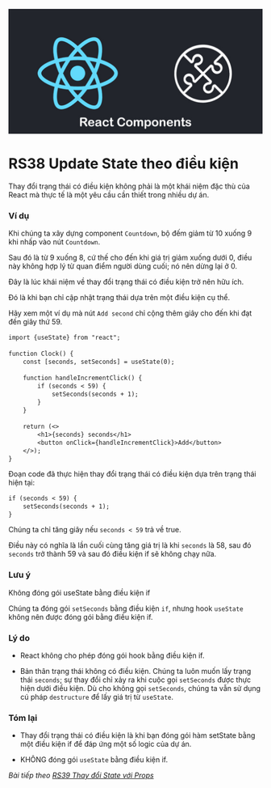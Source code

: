 
![Create-HTML-1](images/components.jpg) 

# RS38 Update State theo điều kiện

Thay đổi trạng thái có điều kiện không phải là một khái niệm đặc thù của React mà thực tế là một yêu cầu cần thiết trong nhiều dự án.

### Ví dụ

Khi chúng ta xây dựng component `Countdown`, bộ đếm giảm từ 10 xuống 9 khi nhấp vào nút `Countdown`.

Sau đó là từ 9 xuống 8, cứ thế cho đến khi giá trị giảm xuống dưới 0, điều này không hợp lý từ quan điểm người dùng cuối; nó nên dừng lại ở 0.

Đây là lúc khái niệm về thay đổi trạng thái có điều kiện trở nên hữu ích.

Đó là khi bạn chỉ cập nhật trạng thái dựa trên một điều kiện cụ thể.

Hãy xem một ví dụ mà nút `Add second` chỉ cộng thêm giây cho đến khi đạt đến giây thứ 59.

```
import {useState} from "react";

function Clock() {
    const [seconds, setSeconds] = useState(0);

    function handleIncrementClick() {
        if (seconds < 59) {
            setSeconds(seconds + 1);
        }
    }

    return (<>
        <h1>{seconds} seconds</h1>
        <button onClick={handleIncrementClick}>Add</button>
    </>);
}
```

Đoạn code đã thực hiện thay đổi trạng thái có điều kiện dựa trên trạng thái hiện tại:

```
if (seconds < 59) {
    setSeconds(seconds + 1);
}
```

Chúng ta chỉ tăng giây nếu `seconds < 59` trả về true.

Điều này có nghĩa là lần cuối cùng tăng giá trị là khi `seconds` là 58, sau đó `seconds` trở thành 59 và sau đó điều kiện if sẽ không chạy nữa.

### Lưu ý

Không đóng gói useState bằng điều kiện if

Chúng ta đóng gói `setSeconds` bằng điều kiện `if`, nhưng hook `useState` không nên được đóng gói bằng điều kiện if.

### Lý do

- React không cho phép đóng gói hook bằng điều kiện if.

- Bản thân trạng thái không có điều kiện. Chúng ta luôn muốn lấy trạng thái `seconds`; sự thay đổi chỉ xảy ra khi cuộc gọi `setSeconds` được thực hiện dưới điều kiện. Dù cho không gọi `setSeconds`, chúng ta vẫn sử dụng cú pháp `destructure` để lấy giá trị từ `useState`.


### Tóm lại

- Thay đổi trạng thái có điều kiện là khi bạn đóng gói hàm setState bằng một điều kiện if để đáp ứng một số logic của dự án.

- KHÔNG đóng gói `useState` bằng điều kiện if.

*Bài tiếp theo [RS39 Thay đổi State với Props](/lesson/session/session_039_state_props.md)*